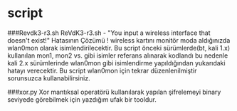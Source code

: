 # script 

###Revdk3-r3.sh
ReVdK3-r3.sh - "You input a wireless interface that doesn't exist!"  Hatasının Çözümü !
wireless kartını monitör moda aldığınızda wlan0mon olarak isimlendirilecektir. Bu script önceki sürümlerde(bt, kali 1.x) kullanılan mon1, mon2 vs. gibi isimler referans alınarak kodlandı bu nedenle kali 2.x sürümlerinde wlan0mon gibi isimlendirme yapıldığından yukarıdaki hatayı verecektir.
Bu script wlan0mon için tekrar düzenlenilmiştir sorunsuzca kullanabilirsiniz.  

###xor.py
Xor mantıksal operatörü kullanılarak yapılan şifrelemeyi binary seviyede görebilmek için yazdığım ufak bir tooldur.
